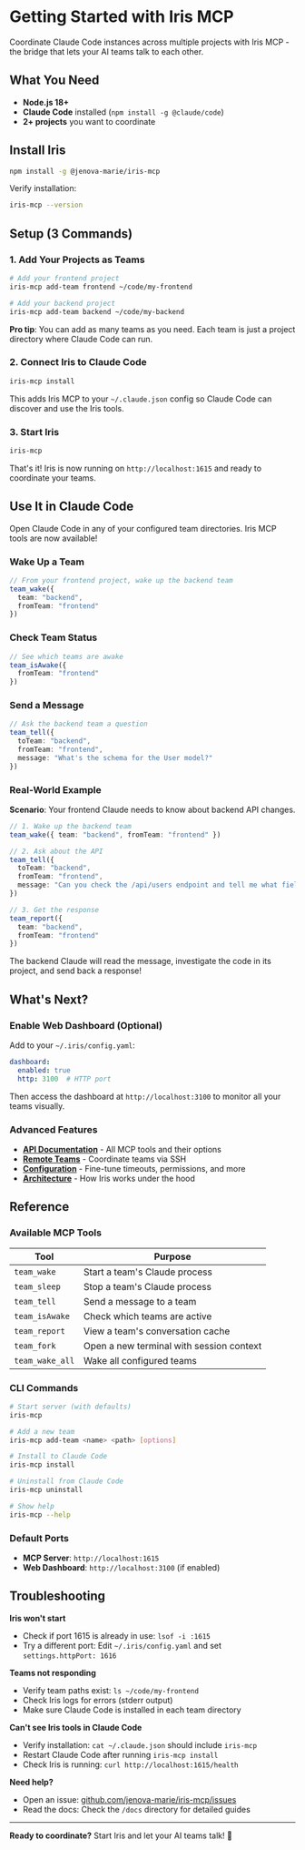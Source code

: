 # Getting Started with Iris MCP

Coordinate Claude Code instances across multiple projects with Iris MCP - the bridge that lets your AI teams talk to each other.

## What You Need

- **Node.js 18+**
- **Claude Code** installed (`npm install -g @claude/code`)
- **2+ projects** you want to coordinate

## Install Iris

```bash
npm install -g @jenova-marie/iris-mcp
```

Verify installation:
```bash
iris-mcp --version
```

## Setup (3 Commands)

### 1. Add Your Projects as Teams

```bash
# Add your frontend project
iris-mcp add-team frontend ~/code/my-frontend

# Add your backend project
iris-mcp add-team backend ~/code/my-backend
```

**Pro tip**: You can add as many teams as you need. Each team is just a project directory where Claude Code can run.

### 2. Connect Iris to Claude Code

```bash
iris-mcp install
```

This adds Iris MCP to your `~/.claude.json` config so Claude Code can discover and use the Iris tools.

### 3. Start Iris

```bash
iris-mcp
```

That's it! Iris is now running on `http://localhost:1615` and ready to coordinate your teams.

## Use It in Claude Code

Open Claude Code in any of your configured team directories. Iris MCP tools are now available!

### Wake Up a Team

```typescript
// From your frontend project, wake up the backend team
team_wake({
  team: "backend",
  fromTeam: "frontend"
})
```

### Check Team Status

```typescript
// See which teams are awake
team_isAwake({
  fromTeam: "frontend"
})
```

### Send a Message

```typescript
// Ask the backend team a question
team_tell({
  toTeam: "backend",
  fromTeam: "frontend",
  message: "What's the schema for the User model?"
})
```

### Real-World Example

**Scenario**: Your frontend Claude needs to know about backend API changes.

```typescript
// 1. Wake up the backend team
team_wake({ team: "backend", fromTeam: "frontend" })

// 2. Ask about the API
team_tell({
  toTeam: "backend",
  fromTeam: "frontend",
  message: "Can you check the /api/users endpoint and tell me what fields are returned?"
})

// 3. Get the response
team_report({
  team: "backend",
  fromTeam: "frontend"
})
```

The backend Claude will read the message, investigate the code in its project, and send back a response!

## What's Next?

### Enable Web Dashboard (Optional)

Add to your `~/.iris/config.yaml`:

```yaml
dashboard:
  enabled: true
  http: 3100  # HTTP port
```

Then access the dashboard at `http://localhost:3100` to monitor all your teams visually.

### Advanced Features

- **[API Documentation](./docs/API.md)** - All MCP tools and their options
- **[Remote Teams](./docs/REMOTE.md)** - Coordinate teams via SSH
- **[Configuration](./docs/CONFIG.md)** - Fine-tune timeouts, permissions, and more
- **[Architecture](./docs/ARCHITECTURE.md)** - How Iris works under the hood

## Reference

### Available MCP Tools

| Tool | Purpose |
|------|---------|
| `team_wake` | Start a team's Claude process |
| `team_sleep` | Stop a team's Claude process |
| `team_tell` | Send a message to a team |
| `team_isAwake` | Check which teams are active |
| `team_report` | View a team's conversation cache |
| `team_fork` | Open a new terminal with session context |
| `team_wake_all` | Wake all configured teams |

### CLI Commands

```bash
# Start server (with defaults)
iris-mcp

# Add a new team
iris-mcp add-team <name> <path> [options]

# Install to Claude Code
iris-mcp install

# Uninstall from Claude Code
iris-mcp uninstall

# Show help
iris-mcp --help
```

### Default Ports

- **MCP Server**: `http://localhost:1615`
- **Web Dashboard**: `http://localhost:3100` (if enabled)

## Troubleshooting

**Iris won't start**
- Check if port 1615 is already in use: `lsof -i :1615`
- Try a different port: Edit `~/.iris/config.yaml` and set `settings.httpPort: 1616`

**Teams not responding**
- Verify team paths exist: `ls ~/code/my-frontend`
- Check Iris logs for errors (stderr output)
- Make sure Claude Code is installed in each team directory

**Can't see Iris tools in Claude Code**
- Verify installation: `cat ~/.claude.json` should include `iris-mcp`
- Restart Claude Code after running `iris-mcp install`
- Check Iris is running: `curl http://localhost:1615/health`

**Need help?**
- Open an issue: [github.com/jenova-marie/iris-mcp/issues](https://github.com/jenova-marie/iris-mcp/issues)
- Read the docs: Check the `/docs` directory for detailed guides

---

**Ready to coordinate?** Start Iris and let your AI teams talk! 🌈
